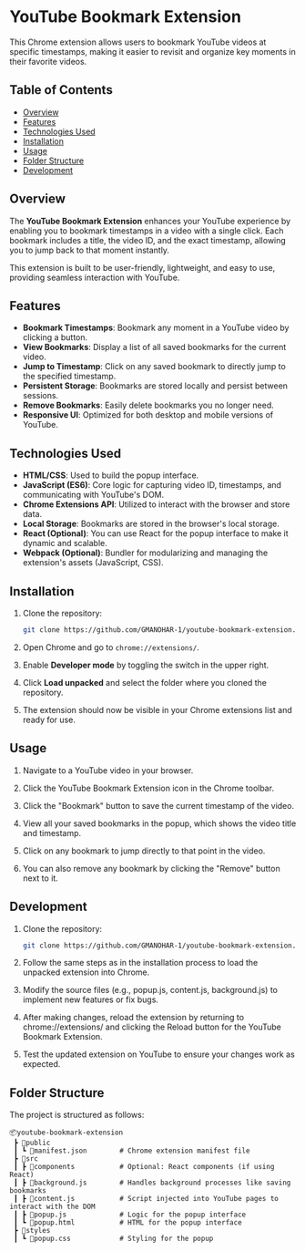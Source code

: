 # YouTube Bookmark Extension

This Chrome extension allows users to bookmark YouTube videos at specific timestamps, making it easier to revisit and organize key moments in their favorite videos.

## Table of Contents
- [Overview](#overview)
- [Features](#features)
- [Technologies Used](#technologies-used)
- [Installation](#installation)
- [Usage](#usage)
- [Folder Structure](#folder-structure)
- [Development](#development)
 

## Overview

The **YouTube Bookmark Extension** enhances your YouTube experience by enabling you to bookmark timestamps in a video with a single click. Each bookmark includes a title, the video ID, and the exact timestamp, allowing you to jump back to that moment instantly.

This extension is built to be user-friendly, lightweight, and easy to use, providing seamless interaction with YouTube.

## Features

- **Bookmark Timestamps**: Bookmark any moment in a YouTube video by clicking a button.
- **View Bookmarks**: Display a list of all saved bookmarks for the current video.
- **Jump to Timestamp**: Click on any saved bookmark to directly jump to the specified timestamp.
- **Persistent Storage**: Bookmarks are stored locally and persist between sessions.
- **Remove Bookmarks**: Easily delete bookmarks you no longer need.
- **Responsive UI**: Optimized for both desktop and mobile versions of YouTube.

## Technologies Used

- **HTML/CSS**: Used to build the popup interface.
- **JavaScript (ES6)**: Core logic for capturing video ID, timestamps, and communicating with YouTube's DOM.
- **Chrome Extensions API**: Utilized to interact with the browser and store data.
- **Local Storage**: Bookmarks are stored in the browser's local storage.
- **React (Optional)**: You can use React for the popup interface to make it dynamic and scalable.
- **Webpack (Optional)**: Bundler for modularizing and managing the extension's assets (JavaScript, CSS).

## Installation

1. Clone the repository:
   ```bash
   git clone https://github.com/GMANOHAR-1/youtube-bookmark-extension.git
2. Open Chrome and go to `chrome://extensions/`.

3. Enable **Developer mode** by toggling the switch in the upper right.

4. Click **Load unpacked** and select the folder where you cloned the repository.

5. The extension should now be visible in your Chrome extensions list and ready for use.

## Usage

1. Navigate to a YouTube video in your browser.

2. Click the YouTube Bookmark Extension icon in the Chrome toolbar.

3. Click the "Bookmark" button to save the current timestamp of the video.

4. View all your saved bookmarks in the popup, which shows the video title and timestamp.

5. Click on any bookmark to jump directly to that point in the video.

6. You can also remove any bookmark by clicking the "Remove" button next to it.

## Development

1. Clone the repository:
   ```bash
   git clone https://github.com/GMANOHAR-1/youtube-bookmark-extension.git
2. Follow the same steps as in the installation process to load the unpacked extension into Chrome.

3. Modify the source files (e.g., popup.js, content.js, background.js) to implement new features or fix bugs.

4. After making changes, reload the extension by returning to chrome://extensions/ and clicking the Reload button for the YouTube Bookmark Extension.

5. Test the updated extension on YouTube to ensure your changes work as expected.


## Folder Structure

The project is structured as follows:

```plaintext
📦youtube-bookmark-extension
 ┣ 📂public
 ┃ ┗ 📜manifest.json        # Chrome extension manifest file
 ┣ 📂src
 ┃ ┣ 📂components           # Optional: React components (if using React)
 ┃ ┣ 📜background.js        # Handles background processes like saving bookmarks
 ┃ ┣ 📜content.js           # Script injected into YouTube pages to interact with the DOM
 ┃ ┣ 📜popup.js             # Logic for the popup interface
 ┃ ┗ 📜popup.html           # HTML for the popup interface
 ┣ 📂styles
 ┃ ┗ 📜popup.css            # Styling for the popup


